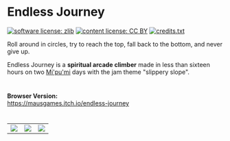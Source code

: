 # Endless Journey

[![software license: zlib](material/readme/badge_license_software.svg)](LICENSE.txt)
[![content license: CC BY](material/readme/badge_license_content.svg)](https://creativecommons.org/licenses/by/4.0/)
[![credits.txt](material/readme/badge_credits.svg)](executable/data/credits.txt)

Roll around in circles, try to reach the top, fall back to the bottom, and never give up.

Endless Journey is a **spiritual arcade climber** made in less than sixteen hours on two [Mi'pu'mi][1] days with the jam theme "slippery slope".

#

**Browser Version:**  
<https://mausgames.itch.io/endless-journey>

#

<table>
    <tr>
        <td><a href="material/screenshots/enj_screen_001.jpg?raw=true"><img src="material/screenshots/enj_screen_001t.jpg" /></a></td>
        <td><a href="material/screenshots/enj_screen_002.jpg?raw=true"><img src="material/screenshots/enj_screen_002t.jpg" /></a></td>
        <td><a href="material/screenshots/enj_screen_003.jpg?raw=true"><img src="material/screenshots/enj_screen_003t.jpg" /></a></td>
    </tr>
</table>

[1]: https://mipumi.com
